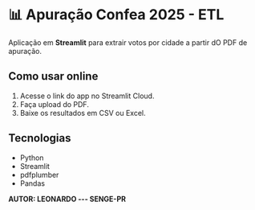 # 📊 Apuração Confea 2025 - ETL

Aplicação em **Streamlit** para extrair votos por cidade a partir dO PDF de apuração.

## Como usar online
1. Acesse o link do app no Streamlit Cloud.
2. Faça upload do PDF.
3. Baixe os resultados em CSV ou Excel.

## Tecnologias
- Python
- Streamlit
- pdfplumber
- Pandas

__AUTOR: LEONARDO --- SENGE-PR__

